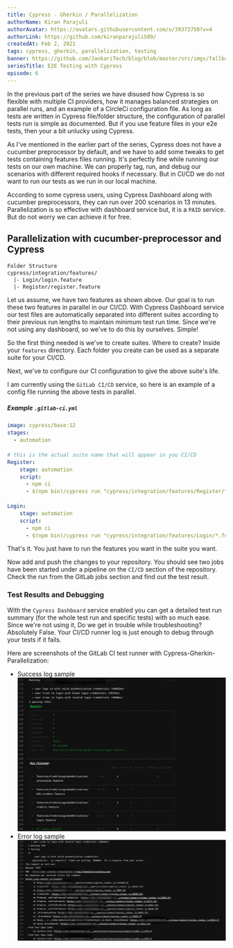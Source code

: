 ```yaml
---
title: Cypress - Gherkin / Parallelization
authorName: Kiran Parajuli
authorAvatar: https://avatars.githubusercontent.com/u/39373750?v=4
authorLink: https://github.com/kiranparajuli589/
createdAt: Feb 2, 2021
tags: cypress, gherkin, parallelization, testing
banner: https://github.com/JankariTech/blog/blob/master/src/imgs/fallback_banner.png
seriesTitle: E2E Testing with Cypress
episode: 6
---
```


In the previous part of the series we have disused how Cypress is so flexible with multiple CI providers, how it manages balanced strategies on parallel runs, and an example of a CircleCi configuration file. As long as tests are written in Cypress file/folder structure, the configuration of parallel tests run is simple as documented. But if you use feature files in your e2e tests, then your a bit unlucky using Cypress.

As I've mentioned in the earlier part of the series, Cypress does not have a cucumber preprocessor by default, and we have to add some tweaks to get tests containing features files running. It's perfectly fine while running our tests on our own machine. We can properly tag, run, and debug our scenarios with different required hooks if necessary. But in CI/CD we do not want to run our tests as we run in our local machine.

According to some cypress users, using Cypress Dashboard along with cucumber preprocessors, they can run over 200 scenarios in 13 minutes. Parallelization is so effective with dashboard service but, it is a `PAID` service. But do not worry we can achieve it for free.

## Parallelization with cucumber-preprocessor and Cypress
```
Folder Structure
cypress/integration/features/
  |- Login/login.feature
  |- Register/register.feature
```
Let us assume, we have two features as shown above. Our goal is to run these two features in parallel in our CI/CD. With Cypress Dashboard service our test files are automatically separated into different suites according to their previous run lengths to maintain minimum test run time. Since we're not using any dashboard, so we've to do this by ourselves. Simple!

So the first thing needed is we've to create suites. Where to create? Inside your `features` directory. Each folder you create can be used as a separate suite for your CI/CD.

Next, we've to configure our CI configuration to give the above suite's life.

I am currently using the `GitLab CI/CD` service, so here is an example of a config file running the above tests in parallel.

##### Example `.gitlab-ci.yml`
```yaml
image: cypress/base:12
stages:
  - automation

# this is the actual suite name that will appear in you CI/CD
Register:
    stage: automation
    script:
      - npm ci
      - $(npm bin)/cypress run "cypress/integration/features/Register/*.feature"

Login:
    stage: automation
    script:
      - npm ci
      - $(npm bin)/cypress run "cypress/integration/features/Login/*.feature"
```

That's it. You just have to run the features you want in the suite you want.

Now add and push the changes to your repository. You should see two jobs have been started under a pipeline on the `CI/CD` section of the repository. Check the run from the GitLab jobs section and find out the test result.

### Test Results and Debugging
With the `Cypress Dashboard` service enabled you can get a detailed test run summary (for the whole test run and specific tests) with so much ease. Since we're not using it, Do we get in trouble while troubleshooting? Absolutely False. Your CI/CD runner log is just enough to debug through your tests if it fails.

Here are screenshots of the GitLab CI test runner with Cypress-Gherkin-Parallelization:
- Success log sample
![SuccessLog][successLog]
- Error log sample
![ErrorLog][errorLog]

[successLog]: /src/assets/TestingWithCypress/images/cypress_success_log_gitlab_ci.jpg 'Success Log'
[errorLog]: /src/assets/TestingWithCypress/images/cypress_error_log_gitlab_ci.jpg 'Error Log'
